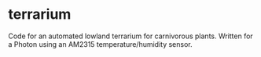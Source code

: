 # terrarium
Code for an automated lowland terrarium for carnivorous plants. Written for a Photon using an AM2315 temperature/humidity sensor.
